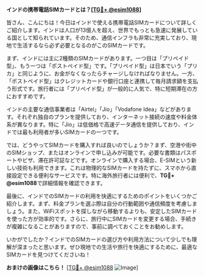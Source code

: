 **インドの携帯電話SIMカードとは？[[TG💪+ @esim1088](https://t.me/s/esim1088)]**

皆さん、こんにちは！今日はインドで使える携帯電話SIMカードについて詳しくご紹介します。インドは人口が13億人を超え、世界でもっとも急速に発展している国として知られています。そのため、通信インフラも非常に充実しており、現地で生活するなら必ず必要となるのがこのSIMカードです。

まず、インドには主に2種類のSIMカードがあります。一つ目は「プリペイド型」、もう一つは「ポストペイド型」です。「プリペイド型」は日本でいう「プリカ」と同じように、お金がなくなったらチャージしなければなりません。一方、「ポストペイド型」はクレジットカードや銀行口座と連携して毎月請求額を支払う形式です。旅行者には「プリペイド型」が一般的に人気で、特に短期滞在の方におすすめです。

インドの主要な通信事業者は「Airtel」「Jio」「Vodafone Idea」などがあります。それぞれ独自のプランを提供しており、インターネット接続の速度や料金体系が異なります。特に「Jio」は低価格で高速データ通信を提供しており、インドでは最も利用者が多いSIMカードの一つです。

では、どうやってSIMカードを購入すれば良いのでしょうか？まず、空港や街中のSIMショップ、またはオンラインで申し込みが可能です。必要な書類はパスポートやビザ、滞在許可証などです。オンラインで購入する場合、E-SIMという新しい技術も利用できます。これは物理的なSIMカードを持たずに、スマホから直接設定できる便利なサービスです。特に海外旅行者には便利で、**TG💪+ @esim1088**で詳細情報を確認できます。

最後に、インドでのSIMカードの利用を快適にするためのポイントをいくつかご紹介します。まず、料金プランを選ぶ際は自分の行動範囲や通信頻度を考慮しましょう。また、WiFiスポットを探しながら移動するよりも、安定したSIMカードを使った方が効率的です。さらに、旅行中にSIMカードを変更する場合、手続きが複雑になることがありますので、事前に調べておくことをお勧めします。

いかがでしたか？インドでのSIMカードの選び方や利用方法について少しでも理解が深まったと思います。ぜひ現地での生活や旅行を快適にするために、最適なSIMカードを見つけてくださいね！

**おまけの画像はこちら！** [[TG💪+ @esim1088](https://t.me/s/esim1088) ![Image](https://i.postimg.cc/Y0z9fWf4/image.png)]
